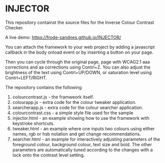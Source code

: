# INJECTOR

This repository containst the source files for the Inverse Colour Contrast Checker.

A live demo: https://frode-sandnes.github.io/INJECTOR/

You can attach the framework to your web project by adding a javascript callback in the body onload event or by inserting a button on your page.

Then you can cycle through the original page, page with WCAG2.1 aaa corrections and aa corrections using Contrl+Z. You can also adjust the brightness of the text using Contrl+UP/DOWN, or saturation level using Contrl+LEFT/RIGHT.

The repository contains the following
1. colourcontrast.js - the framweork itself.
2. colourapp.js - extra code for the colour tweaker application.
3. searcherapp.js - extra code for the colour searcher application.
4. colourcontrast.css - a simple style file used for the sample
5. injector.html - an example showing how to use the framework with keystroke shortcuts.
6. tweaker.html - an example where one inputs two colours using either names, rgb or hsb notation and get change recommendations.
7. searcher.html - an example for interactively adjusting parameters of the foreground colour, background colour, text size and bold. The other parameters are automatically tuned according to the changes with a lock onto the contrast level setting.
